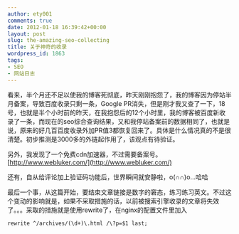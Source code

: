 ```yaml
---
author: ety001
comments: true
date: 2012-01-18 16:39:42+00:00
layout: post
slug: the-amazing-seo-collecting
title: 关于神奇的收录
wordpress_id: 1863
tags:
- SEO
- 网站日志
---
```


看来，半个月还不足以使我的博客死彻底，昨天刚刚抱怨了，我的博客因为停站半月备案，导致百度收录只剩一条，Google PR消失，但是刚才我又查了一下，18号，也就是半个小时前的昨天，在我抱怨后的12个小时里，我的博客被百度新收录了一条，而现在的seo综合查询结果，又和我停站备案前的数据相同了，也就是说，原来的好几百百度收录外加PR值3都恢复回来了。具体是什么情况真的不是很清楚。初步推测是3000多的外链起作用了，该观点有待验证。

另外，我发现了一个免费cdn加速器，不过需要备案号。[http://www.webluker.com/](http://www.webluker.com/)

还有，自从给评论加上验证码功能后，世界瞬间就安静啦，o(∩∩)o...哈哈

最后一个事，从这篇开始，要结束文章链接是数字的窘态，练习练习英文。不过这个变动的影响就是，如果不采取措施的话，以前被搜索引擎收录的文章将失效了。。。采取的措施就是使用rewrite了，在nginx的配置文件里加入

`rewrite ^/archives/(\d+)\.html /\?p=$1 last;`
